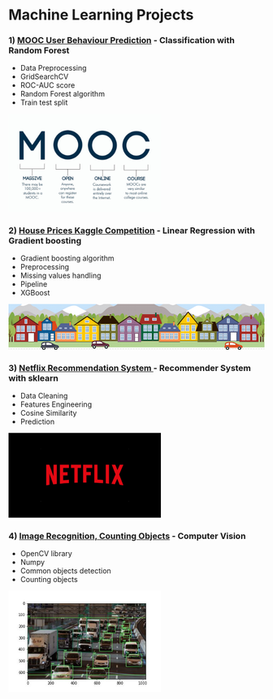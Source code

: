 # Machine Learning Projects


### 1) [MOOC User Behaviour Prediction](/MOOC_students_prediction/README.md) - __Classification with Random Forest__
   - Data Preprocessing
   - GridSearchCV
   - ROC-AUC score
   - Random Forest algorithm
   - Train test split
<img src='MOOC_students_prediction/data/mooc.jpg' width=300>

### 2) [House Prices Kaggle Competition](house_prices_competition/house_prices_competition.ipynb) - __Linear Regression with Gradient boosting__
 - Gradient boosting algorithm
 - Preprocessing
 - Missing values handling
 - Pipeline
 - XGBoost
<img src='house_prices_competition/data/housesbanner.png' width = 700>

### 3) [Netflix Recommendation System ](netflix_recommendation_system/netflix_rec_system.ipynb) - __Recommender System with sklearn__
 - Data Cleaning
 - Features Engineering
 - Cosine Similarity 
 - Prediction
 <img src='netflix_recommendation_system/data/netflix.PNG' width=300>

### 4) [Image Recognition, Counting Objects](image_objects_recognition/count_objects.ipynb) - __Computer Vision__
 - OpenCV library
 - Numpy
 - Common objects detection
 - Counting objects
<img src='image_objects_recognition/count_objects.jpg' width=300>

